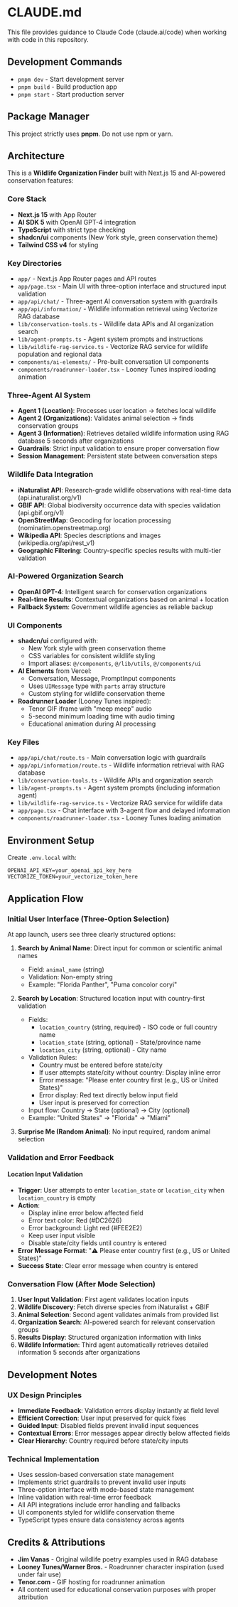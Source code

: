 # CLAUDE.md

This file provides guidance to Claude Code (claude.ai/code) when working with code in this repository.

## Development Commands

- `pnpm dev` - Start development server
- `pnpm build` - Build production app
- `pnpm start` - Start production server

## Package Manager

This project strictly uses **pnpm**. Do not use npm or yarn.

## Architecture

This is a **Wildlife Organization Finder** built with Next.js 15 and AI-powered conservation features:

### Core Stack
- **Next.js 15** with App Router
- **AI SDK 5** with OpenAI GPT-4 integration
- **TypeScript** with strict type checking
- **shadcn/ui** components (New York style, green conservation theme)
- **Tailwind CSS v4** for styling

### Key Directories
- `app/` - Next.js App Router pages and API routes
- `app/page.tsx` - Main UI with three-option interface and structured input validation
- `app/api/chat/` - Three-agent AI conversation system with guardrails
- `app/api/information/` - Wildlife information retrieval using Vectorize RAG database
- `lib/conservation-tools.ts` - Wildlife data APIs and AI organization search
- `lib/agent-prompts.ts` - Agent system prompts and instructions
- `lib/wildlife-rag-service.ts` - Vectorize RAG service for wildlife population and regional data
- `components/ai-elements/` - Pre-built conversation UI components
- `components/roadrunner-loader.tsx` - Looney Tunes inspired loading animation

### Three-Agent AI System
- **Agent 1 (Location)**: Processes user location → fetches local wildlife
- **Agent 2 (Organizations)**: Validates animal selection → finds conservation groups
- **Agent 3 (Information)**: Retrieves detailed wildlife information using RAG database 5 seconds after organizations
- **Guardrails**: Strict input validation to ensure proper conversation flow
- **Session Management**: Persistent state between conversation steps

### Wildlife Data Integration
- **iNaturalist API**: Research-grade wildlife observations with real-time data (api.inaturalist.org/v1)
- **GBIF API**: Global biodiversity occurrence data with species validation (api.gbif.org/v1)
- **OpenStreetMap**: Geocoding for location processing (nominatim.openstreetmap.org)
- **Wikipedia API**: Species descriptions and images (wikipedia.org/api/rest_v1)
- **Geographic Filtering**: Country-specific species results with multi-tier validation

### AI-Powered Organization Search
- **OpenAI GPT-4**: Intelligent search for conservation organizations
- **Real-time Results**: Contextual organizations based on animal + location
- **Fallback System**: Government wildlife agencies as reliable backup

### UI Components
- **shadcn/ui** configured with:
  - New York style with green conservation theme
  - CSS variables for consistent wildlife styling
  - Import aliases: `@/components`, `@/lib/utils`, `@/components/ui`
- **AI Elements** from Vercel:
  - Conversation, Message, PromptInput components
  - Uses `UIMessage` type with `parts` array structure
  - Custom styling for wildlife conservation theme
- **Roadrunner Loader** (Looney Tunes inspired):
  - Tenor GIF iframe with "meep meep" audio
  - 5-second minimum loading time with audio timing
  - Educational animation during AI processing

### Key Files
- `app/api/chat/route.ts` - Main conversation logic with guardrails
- `app/api/information/route.ts` - Wildlife information retrieval with RAG database
- `lib/conservation-tools.ts` - Wildlife APIs and organization search
- `lib/agent-prompts.ts` - Agent system prompts (including information agent)
- `lib/wildlife-rag-service.ts` - Vectorize RAG service for wildlife data
- `app/page.tsx` - Chat interface with 3-agent flow and delayed information
- `components/roadrunner-loader.tsx` - Looney Tunes loading animation

## Environment Setup

Create `.env.local` with:
```
OPENAI_API_KEY=your_openai_api_key_here
VECTORIZE_TOKEN=your_vectorize_token_here
```

## Application Flow

### Initial User Interface (Three-Option Selection)
At app launch, users see three clearly structured options:

1. **Search by Animal Name**: Direct input for common or scientific animal names
   - Field: `animal_name` (string)
   - Validation: Non-empty string
   - Example: "Florida Panther", "Puma concolor coryi"

2. **Search by Location**: Structured location input with country-first validation
   - Fields:
     - `location_country` (string, required) - ISO code or full country name
     - `location_state` (string, optional) - State/province name
     - `location_city` (string, optional) - City name
   - Validation Rules:
     - Country must be entered before state/city
     - If user attempts state/city without country: Display inline error
     - Error message: "Please enter country first (e.g., US or United States)"
     - Error display: Red text directly below input field
     - User input is preserved for correction
   - Input flow: Country → State (optional) → City (optional)
   - Example: "United States" → "Florida" → "Miami"

3. **Surprise Me (Random Animal)**: No input required, random animal selection

### Validation and Error Feedback

#### Location Input Validation
- **Trigger**: User attempts to enter `location_state` or `location_city` when `location_country` is empty
- **Action**:
  - Display inline error below affected field
  - Error text color: Red (#DC2626)
  - Error background: Light red (#FEE2E2)
  - Keep user input visible
  - Disable state/city fields until country is entered
- **Error Message Format**: "⚠️ Please enter country first (e.g., US or United States)"
- **Success State**: Clear error message when country is entered

### Conversation Flow (After Mode Selection)

1. **User Input Validation**: First agent validates location inputs
2. **Wildlife Discovery**: Fetch diverse species from iNaturalist + GBIF
3. **Animal Selection**: Second agent validates animals from provided list
4. **Organization Search**: AI-powered search for relevant conservation groups
5. **Results Display**: Structured organization information with links
6. **Wildlife Information**: Third agent automatically retrieves detailed information 5 seconds after organizations

## Development Notes

### UX Design Principles
- **Immediate Feedback**: Validation errors display instantly at field level
- **Efficient Correction**: User input preserved for quick fixes
- **Guided Input**: Disabled fields prevent invalid input sequences
- **Contextual Errors**: Error messages appear directly below affected fields
- **Clear Hierarchy**: Country required before state/city inputs

### Technical Implementation
- Uses session-based conversation state management
- Implements strict guardrails to prevent invalid user inputs
- Three-option interface with mode-based state management
- Inline validation with real-time error feedback
- All API integrations include error handling and fallbacks
- UI components styled for wildlife conservation theme
- TypeScript types ensure data consistency across agents

## Credits & Attributions

- **Jim Vanas** - Original wildlife poetry examples used in RAG database
- **Looney Tunes/Warner Bros.** - Roadrunner character inspiration (used under fair use)
- **Tenor.com** - GIF hosting for roadrunner animation
- All content used for educational conservation purposes with proper attribution